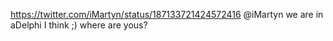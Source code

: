 https://twitter.com/iMartyn/status/187133721424572416 @iMartyn we are in aDelphi I think ;) where are yous?